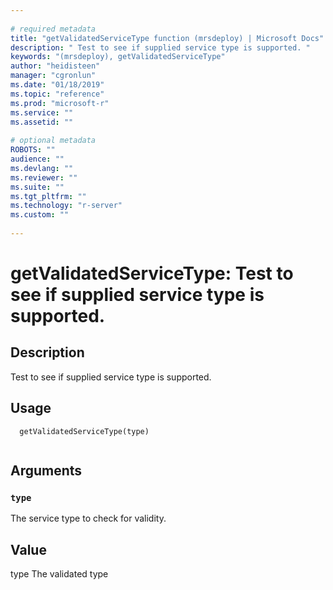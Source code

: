 ```yaml
--- 
 
# required metadata 
title: "getValidatedServiceType function (mrsdeploy) | Microsoft Docs" 
description: " Test to see if supplied service type is supported. " 
keywords: "(mrsdeploy), getValidatedServiceType" 
author: "heidisteen" 
manager: "cgronlun" 
ms.date: "01/18/2019" 
ms.topic: "reference" 
ms.prod: "microsoft-r" 
ms.service: "" 
ms.assetid: "" 
 
# optional metadata 
ROBOTS: "" 
audience: "" 
ms.devlang: "" 
ms.reviewer: "" 
ms.suite: "" 
ms.tgt_pltfrm: "" 
ms.technology: "r-server" 
ms.custom: "" 
 
--- 
```

 
 
 
 
 # getValidatedServiceType: Test to see if supplied service type is supported. 
 ## Description
 
Test to see if supplied service type is supported.
 
 
 ## Usage

```   
  getValidatedServiceType(type)
 
```
 
 ## Arguments

   
  
 ### `type`
 The service type to check for validity. 
  
 
 
 ## Value
 
type The validated type
 
